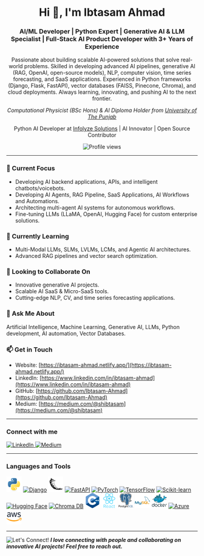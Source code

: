 
<h1 align="center">Hi 👋, I'm Ibtasam Ahmad</h1>

<h3 align="center">
AI/ML Developer | Python Expert | Generative AI & LLM Specialist | Full-Stack AI Product Developer with 3+ Years of Experience
</h3>

<p align="center">
Passionate about building scalable AI-powered solutions that solve real-world problems. Skilled in developing advanced AI pipelines, generative AI (RAG, OpenAI, open-source models), NLP, computer vision, time series forecasting, and SaaS applications. Experienced in Python frameworks (Django, Flask, FastAPI), vector databases (FAISS, Pinecone, Chroma), and cloud deployments. Always learning, innovating, and pushing AI to the next frontier.
</p>

<p align="center">
<em>Computational Physicist (BSc Hons) & AI Diploma Holder from <a href="https://www.pu.edu.pk/" target="_blank">University of The Punjab</a></em>
</p>

<p align="center">
Python AI Developer at <a href="" target="_blank">Infolyze Solutions</a> | AI Innovator | Open Source Contributor
</p>

<p align="center">
<img src="https://komarev.com/ghpvc/?username=ibtasam-ahmad&label=Profile%20views&color=0e75b6&style=flat" alt="Profile views" />
</p>

---

### 🔭 Current Focus
- Developing AI backend applications, APIs, and intelligent chatbots/voicebots.
- Developing AI Agents, RAG Pipeline, SaaS Applications, AI Workflows and Automations.
- Architecting multi-agent AI systems for autonomous workflows.
- Fine-tuning LLMs (LLaMA, OpenAI, Hugging Face) for custom enterprise solutions.

### 🌱 Currently Learning
- Multi-Modal LLMs, SLMs, LVLMs, LCMs, and Agentic AI architectures.
- Advanced RAG pipelines and vector search optimization.

### 👯 Looking to Collaborate On
- Innovative generative AI projects.
- Scalable AI SaaS & Micro-SaaS tools.
- Cutting-edge NLP, CV, and time series forecasting applications.

### 💬 Ask Me About
Artificial Intelligence, Machine Learning, Generative AI, LLMs, Python development, AI automation, Vector Databases.

### 📫 Get in Touch
- Website: [https://ibtasam-ahmad.netlify.app/](https://ibtasam-ahmad.netlify.app/)
- LinkedIn: [https://www.linkedin.com/in/ibtasam-ahmad](https://www.linkedin.com/in/ibtasam-ahmad)
- GitHub: [https://github.com/Ibtasam-Ahmad](https://github.com/Ibtasam-Ahmad)
- Medium: [https://medium.com/@shibtasam](https://medium.com/@shibtasam)

---

### Connect with me

<p align="left">
<a href="https://www.linkedin.com/in/ibtasam-ahmad" target="_blank" rel="noreferrer">
  <img src="https://raw.githubusercontent.com/rahuldkjain/github-profile-readme-generator/master/src/images/icons/Social/linked-in-alt.svg" alt="LinkedIn" width="40" height="40" />
</a>
<a href="https://medium.com/@shibtasam" target="_blank" rel="noreferrer">
  <img src="https://raw.githubusercontent.com/rahuldkjain/github-profile-readme-generator/master/src/images/icons/Social/medium.svg" alt="Medium" width="40" height="40" />
</a>
</p>

---

### Languages and Tools

<p align="left">
<a href="https://www.python.org/" target="_blank" rel="noreferrer"><img src="https://raw.githubusercontent.com/devicons/devicon/master/icons/python/python-original.svg" alt="Python" width="40" height="40" /></a>
<a href="https://www.djangoproject.com/" target="_blank" rel="noreferrer"><img src="https://cdn.worldvectorlogo.com/logos/django.svg" alt="Django" width="40" height="40" /></a>
<a href="https://flask.palletsprojects.com/" target="_blank" rel="noreferrer"><img src="https://raw.githubusercontent.com/devicons/devicon/master/icons/flask/flask-original.svg" alt="Flask" width="40" height="40" /></a>
<a href="https://fastapi.tiangolo.com/" target="_blank" rel="noreferrer"><img src="https://fastapi.tiangolo.com/img/logo-margin/logo-teal.svg" alt="FastAPI" width="40" height="40" /></a>
<a href="https://pytorch.org/" target="_blank" rel="noreferrer"><img src="https://www.vectorlogo.zone/logos/pytorch/pytorch-icon.svg" alt="PyTorch" width="40" height="40" /></a>
<a href="https://www.tensorflow.org/" target="_blank" rel="noreferrer"><img src="https://www.vectorlogo.zone/logos/tensorflow/tensorflow-icon.svg" alt="TensorFlow" width="40" height="40" /></a>
<a href="https://scikit-learn.org/" target="_blank" rel="noreferrer"><img src="https://upload.wikimedia.org/wikipedia/commons/0/05/Scikit_learn_logo_small.svg" alt="Scikit-learn" width="40" height="40" /></a>
<a href="https://huggingface.co/" target="_blank" rel="noreferrer"><img src="https://huggingface.co/front/assets/huggingface_logo.svg" alt="Hugging Face" width="40" height="40" /></a>
<a href="https://www.chromadb.com/" target="_blank" rel="noreferrer"><img src="https://avatars.githubusercontent.com/u/13425652?s=200&v=4" alt="Chroma DB" width="40" height="40" /></a>
<a href="https://github.com/facebookresearch/faiss" target="_blank" rel="noreferrer"><img src="https://raw.githubusercontent.com/devicons/devicon/master/icons/cplusplus/cplusplus-original.svg" alt="FAISS" width="40" height="40" /></a>
<a href="https://reactjs.org/" target="_blank" rel="noreferrer"><img src="https://raw.githubusercontent.com/devicons/devicon/master/icons/react/react-original-wordmark.svg" alt="React" width="40" height="40" /></a>
<a href="https://www.postgresql.org/" target="_blank" rel="noreferrer"><img src="https://raw.githubusercontent.com/devicons/devicon/master/icons/postgresql/postgresql-original-wordmark.svg" alt="PostgreSQL" width="40" height="40" /></a>
<a href="https://www.mysql.com/" target="_blank" rel="noreferrer"><img src="https://raw.githubusercontent.com/devicons/devicon/master/icons/mysql/mysql-original-wordmark.svg" alt="MySQL" width="40" height="40" /></a>
<a href="https://www.docker.com/" target="_blank" rel="noreferrer"><img src="https://raw.githubusercontent.com/devicons/devicon/master/icons/docker/docker-original-wordmark.svg" alt="Docker" width="40" height="40" /></a>
<a href="https://azure.microsoft.com/en-in/" target="_blank" rel="noreferrer"><img src="https://www.vectorlogo.zone/logos/microsoft_azure/microsoft_azure-icon.svg" alt="Azure" width="40" height="40" /></a>
<a href="https://aws.amazon.com" target="_blank" rel="noreferrer"><img src="https://raw.githubusercontent.com/devicons/devicon/master/icons/amazonwebservices/amazonwebservices-original-wordmark.svg" alt="AWS" width="40" height="40" /></a>
</p>

---

<img src="https://media.giphy.com/media/LnQjpWaON8nhr21vNW/giphy.gif" width="60" alt="Let's Connect!"/> <em><b>I love connecting with people and collaborating on innovative AI projects! Feel free to reach out.</b></em>
